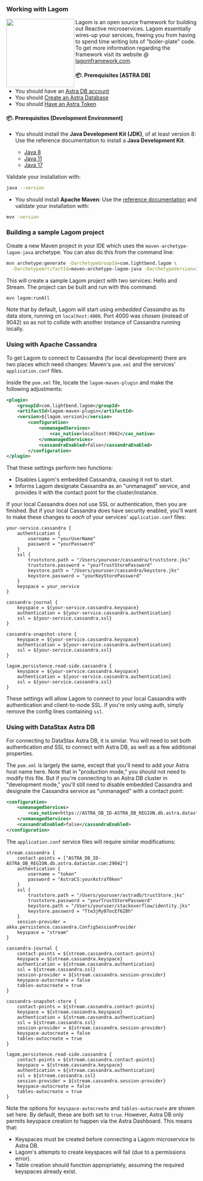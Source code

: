 ### Working with Lagom

<img src="/img/tile-lagom.png" align="left" height="180px"/>

Lagom is an open source framework for building out Reactive microservices.  Lagom essentially wires-up your services, freeing you from having to spend time writing lots of "boiler-plate" code.  To get more information regarding the framework visit its website @ [lagomframework.com](https://www.lagomframework.com/).

#### 📦. Prerequisites [ASTRA DB]

- You should have an [Astra DB account](http://astra.datastax.com/)
- You should [Create an Astra Database](/pages/astra/create-instance/)
- You should [Have an Astra Token](/pages/astra/create-token/)

#### 📦. Prerequisites [Development Environment]

- You should install the **Java Development Kit (JDK)**, of at least version 8: Use the reference documentation to install a **Java Development Kit**.

  - [Java 8](https://docs.oracle.com/javase/8/docs/technotes/guides/install/install_overview.html)
  - [Java 11](https://docs.oracle.com/en/java/javase/11/install/index.html)
  - [Java 17](https://docs.oracle.com/en/java/javase/17/install/index.html)

Validate your installation with:

```bash
java --version
```

- You should install **Apache Maven**: Use the [reference documentation](https://maven.apache.org/install.html) and validate your installation with:

```bash
mvn -version
```

### Building a sample Lagom project

Create a new Maven project in your IDE which uses the `maven-archetype-lagom-java` archetype.  You can also do this from the command line:

```bash
mvn archetype:generate -DarchetypeGroupId=com.lightbend.lagom \
  -DarchetypeArtifactId=maven-archetype-lagom-java -DarchetypeVersion=1.2.0
```

This will create a sample Lagom project with two services: Hello and Stream.  The project can be built and run with this command:

```bash
mvn lagom:runAll
```

Note that by default, Lagom will start using _embedded Cassandra_ as its data store, running on `localhost:4000`.  Port 4000 was chosen (instead of 9042) so as not to collide with another instance of Cassandra running locally.

### Using with Apache Cassandra

To get Lagom to connect to Cassandra (for local development) there are two places which need changes: Maven's `pom.xml` and the services' `application.conf` files.

Inside the `pom.xml` file, locate the `lagom-maven-plugin` and make the following adjustments:
```xml
<plugin>
    <groupId>com.lightbend.lagom</groupId>
    <artifactId>lagom-maven-plugin</artifactId>
    <version>${lagom.version}</version>
        <configuration>
            <unmanagedServices>
                <cas_native>localhost:9042</cas_native>
            </unmanagedServices>                    
            <cassandraEnabled>false</cassandraEnabled>
        </configuration>
</plugin>
```

That these settings perform two functions:
- Disables Lagom's embedded Cassandra, causing it not to start.
- Informs Lagom designate Cassandra as an "unmanaged" service, and provides it with the contact point for the cluster/instance.

If your local Cassandra does not use SSL or authentication, then you are finished.  But if your local Cassandra does have security enabled, you'll want to make these changes to _each_ of your services' `application.conf` files:
```
your-service.cassandra {
    authentication {
        username = "yourUserName"
        password = "yourPassword"
    }
    ssl {
        truststore.path = "/Users/youruser/cassandra/truststore.jks"
        truststore.password = "yourTrustStorePassword"
        keystore.path = "/Users/youruser/cassandra/keystore.jks"
        keystore.password = "yourKeyStorePassword"
    }
    keyspace = your_service
}

cassandra-journal {
    keyspace = ${your-service.cassandra.keyspace}
    authentication = ${your-service.cassandra.authentication}
    ssl = ${your-service.cassandra.ssl}
}

cassandra-snapshot-store {
    keyspace = ${your-service.cassandra.keyspace}
    authentication = ${your-service.cassandra.authentication}
    ssl = ${your-service.cassandra.ssl}
}

lagom.persistence.read-side.cassandra {
    keyspace = ${your-service.cassandra.keyspace}
    authentication = ${your-service.cassandra.authentication}
    ssl = ${your-service.cassandra.ssl}
}
```

These settings will allow Lagom to connect to your local Cassandra with authentication and client-to-node SSL.  If you're only using auth, simply remove the config lines containing `ssl`.

### Using with DataStax Astra DB

For connecting to DataStax Astra DB, it is similar.  You will need to set both authentication _and_ SSL to connect with Astra DB, as well as a few additional properties.

The `pom.xml` is largely the same, except that you'll need to add your Astra host name here.  Note that in "production mode," you should not need to modify this file.  But if you're connecting to an Astra DB cluster in "development mode," you'll still need to disable embedded Cassandra and designate the Cassandra service as "unmanaged" with a contact point:
```xml
<configuration>
    <unmanagedServices>
        <cas_native>https://ASTRA_DB_ID-ASTRA_DB_REGION.db.astra.datastax.com:29042</cas_native>
    </unmanagedServices>                    
    <cassandraEnabled>false</cassandraEnabled>
</configuration>
```

The `application.conf` service files will require similar modifications:
```
stream.cassandra {
    contact-points = ["ASTRA_DB_ID-ASTRA_DB_REGION.db.astra.datastax.com:29042"]
    authentication {
        username = "token"
        password = "AstraCS:yourAstraT0ken"
    }
    ssl {
        truststore.path = "/Users/youruser/astradb/trustStore.jks"
        truststore.password = "yourTrustStorePassword"
        keystore.path = "/Users/youruser/stackoverflow/identity.jks"
        keystore.password = "Tte3jRy07ocEf6Z8h"
    }
    session-provider = akka.persistence.cassandra.ConfigSessionProvider
    keyspace = "stream"
}

cassandra-journal {
    contact-points = ${stream.cassandra.contact-points}
    keyspace = ${stream.cassandra.keyspace}
    authentication = ${stream.cassandra.authentication}
    ssl = ${stream.cassandra.ssl}
    session-provider = ${stream.cassandra.session-provider}
    keyspace-autocreate = false
    tables-autocreate = true
}

cassandra-snapshot-store {
    contact-points = ${stream.cassandra.contact-points}
    keyspace = ${stream.cassandra.keyspace}
    authentication = ${stream.cassandra.authentication}
    ssl = ${stream.cassandra.ssl}
    session-provider = ${stream.cassandra.session-provider}
    keyspace-autocreate = false
    tables-autocreate = true
}

lagom.persistence.read-side.cassandra {
    contact-points = ${stream.cassandra.contact-points}
    keyspace = ${stream.cassandra.keyspace}
    authentication = ${stream.cassandra.authentication}
    ssl = ${stream.cassandra.ssl}
    session-provider = ${stream.cassandra.session-provider}
    keyspace-autocreate = false
    tables-autocreate = true
}
```

Note the options for `keyspace-autocreate` and `tables-autocreate` are shown set here.  By default, these are both set to `true`.  However, Astra DB only permits keyspace creation to happen via the Astra Dashboard.  This means that:

- Keyspaces must be created before connecting a Lagom microservice to Astra DB.
- Lagom's attempts to create keyspaces will fail (due to a permissions error).
- Table creation should function appropriately, assuming the required keyspaces already exist.
